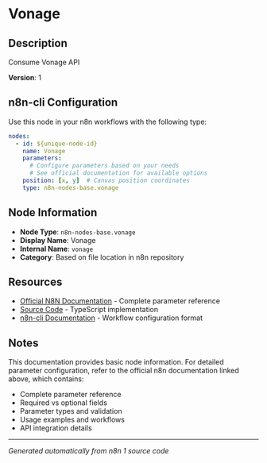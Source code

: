 # Vonage

## Description

Consume Vonage API

**Version**: 1

## n8n-cli Configuration

Use this node in your n8n workflows with the following type:

```yaml
nodes:
  - id: ${unique-node-id}
    name: Vonage
    parameters:
      # Configure parameters based on your needs
      # See official documentation for available options
    position: [x, y]  # Canvas position coordinates
    type: n8n-nodes-base.vonage
```

## Node Information

- **Node Type**: `n8n-nodes-base.vonage`
- **Display Name**: Vonage
- **Internal Name**: `vonage`
- **Category**: Based on file location in n8n repository

## Resources

- [Official N8N Documentation](https://docs.n8n.io/integrations/builtin/app-nodes/n8n-nodes-base.vonage/) - Complete parameter reference
- [Source Code](https://github.com/n8n-io/n8n/blob/master/packages/nodes-base/nodes/Vonage/Vonage.node.ts) - TypeScript implementation
- [n8n-cli Documentation](https://github.com/edenreich/n8n-cli) - Workflow configuration format

## Notes

This documentation provides basic node information. For detailed parameter configuration, 
refer to the official n8n documentation linked above, which contains:

- Complete parameter reference
- Required vs optional fields
- Parameter types and validation
- Usage examples and workflows
- API integration details

---
*Generated automatically from n8n 1 source code*
